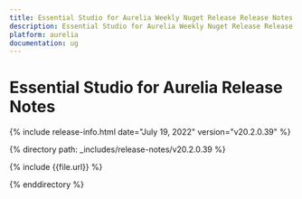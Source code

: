 ```yaml
---
title: Essential Studio for Aurelia Weekly Nuget Release Release Notes  
description: Essential Studio for Aurelia Weekly Nuget Release Release Notes  
platform: aurelia
documentation: ug
---
```


# Essential Studio for Aurelia  Release Notes  

{% include release-info.html date="July 19, 2022"  version="v20.2.0.39" %} 


{% directory path: _includes/release-notes/v20.2.0.39 %}

{% include {{file.url}} %}

{% enddirectory %}